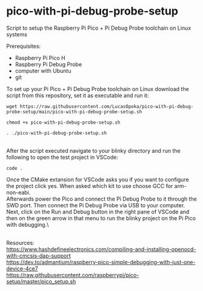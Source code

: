 # pico-with-pi-debug-probe-setup
Script to setup the Raspberry Pi Pico + Pi Debug Probe toolchain on Linux systems

Prerequisites:
- Raspberry Pi Pico H
- Raspberry Pi Debug Probe
- computer with Ubuntu
- git 

To set up your Pi Pico + Pi Debug Probe toolchain on Linux download the script from this repository, set it as executable and run it:
```
wget https://raw.githubusercontent.com/LucasOpoka/pico-with-pi-debug-probe-setup/main/pico-with-pi-debug-probe-setup.sh
```
```
chmod +x pico-with-pi-debug-probe-setup.sh
```
```
. ./pico-with-pi-debug-probe-setup.sh
```
\
After the script executed navigate to your blinky directory and run the following to open the test project in VSCode:
```
code .
```
Once the CMake extansion for VSCode asks you if you want to configure the project click yes. When asked which kit to use choose GCC for arm-non-eabi.\
Afterwards power the Pico and connect the Pi Debug Probe to it through the SWD port. Then connect the Pi Debug Probe via USB to your computer. Next, click on the Run and Debug button in the right pane of VSCode and then on the green arrow in that menu to run the blinky project on the Pi Pico with debugging.\

\
Resources:\
https://www.hashdefineelectronics.com/compiling-and-installing-openocd-with-cmcsis-dap-support \
https://dev.to/admantium/raspberry-pico-simple-debugging-with-just-one-device-4ce7 \
https://raw.githubusercontent.com/raspberrypi/pico-setup/master/pico_setup.sh
